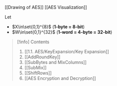 
[[Drawing of AES]]
[[AES Visualization]]

Let
- $X\in\set{0,1}^{8}$ (**1-byte = 8-bit**)
- $W\in\set{0,1}^{32}$ (**1-word = 4-byte = 32-bit**)

> [!info] Contents
> 1. [[1.1. AES/KeyExpansion/Key Expansion]]
> 2. [[AddRoundKey]]
> 3. [[SubBytes and MixColumns]]
> 4. [[SubMix]]
> 5. [[ShiftRows]]
> 6. [[AES Encryption and Decryption]]


